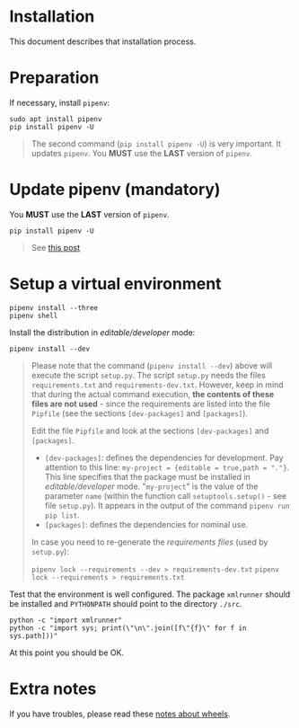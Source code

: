 # Installation

This document describes that installation process.

# Preparation

If necessary, install `pipenv`:

    sudo apt install pipenv
    pip install pipenv -U

> The second command (`pip install pipenv -U`) is very important.
> It updates `pipenv`. You **MUST** use the **LAST** version of `pipenv`.

# Update pipenv (mandatory)

You **MUST** use the **LAST** version of `pipenv`.

    pip install pipenv -U

> See [this post](https://github.com/pypa/pipenv/issues/1658#issuecomment-453000662)

# Setup a virtual environment

    pipenv install --three
    pipenv shell

Install the distribution in _editable/developer_ mode:

    pipenv install --dev

> Please note that the command (`pipenv install --dev`) above will execute the script `setup.py`.
> The script `setup.py` needs the files `requirements.txt` and `requirements-dev.txt`.
> However, keep in mind that during the actual command execution, **the contents of these files are not used** - since
> the requirements are listed into the file `Pipfile` (see the sections `[dev-packages]` and `[packages]`).
>
> Edit the file `Pipfile` and look at the sections `[dev-packages]` and `[packages]`.
> * `[dev-packages]`: defines the dependencies for development.
>   Pay attention to this line: `my-project = {editable = true,path = "."}`.
>   This line specifies that the package must be installed in _editable/developer_ mode.
>   "`my-project`" is the value of the parameter `name` (within the function call `setuptools.setup()` - see file
>   `setup.py`).
>   It appears in the output of the command `pipenv run pip list`.
> * `[packages]`: defines the dependencies for nominal use.
>
> In case you need to re-generate the _requirements files_ (used by `setup.py`):
>
> `pipenv lock --requirements --dev > requirements-dev.txt`
> `pipenv lock --requirements > requirements.txt`

Test that the environment is well configured. The package `xmlrunner` should be installed and `PYTHONPATH` should point
to the directory `./src`.

    python -c "import xmlrunner"
    python -c "import sys; print(\"\n\".join([f\"{f}\" for f in sys.path]))"

At this point you should be OK.

# Extra notes

If you have troubles, please read these [notes about wheels](wheel-notes.md).
